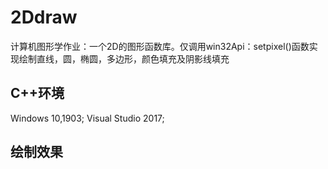 # 2Ddraw
计算机图形学作业：一个2D的图形函数库。仅调用win32Api：setpixel()函数实现绘制直线，圆，椭圆，多边形，颜色填充及阴影线填充

## C++环境
Windows 10,1903;
Visual Studio 2017;
## 绘制效果

